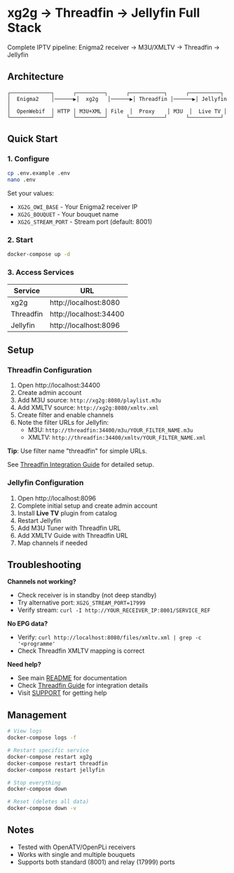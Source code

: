 # xg2g → Threadfin → Jellyfin Full Stack

Complete IPTV pipeline: Enigma2 receiver → M3U/XMLTV → Threadfin → Jellyfin

## Architecture

```
┌─────────────┐      ┌─────────┐      ┌───────────┐      ┌──────────┐
│  Enigma2    │──────▶│  xg2g   │──────▶│ Threadfin │──────▶│ Jellyfin │
│  OpenWebif  │ HTTP │ M3U+XML │ File  │  Proxy    │ M3U  │  Live TV │
└─────────────┘      └─────────┘      └───────────┘      └──────────┘
```

## Quick Start

### 1. Configure

```bash
cp .env.example .env
nano .env
```

Set your values:
- `XG2G_OWI_BASE` - Your Enigma2 receiver IP
- `XG2G_BOUQUET` - Your bouquet name
- `XG2G_STREAM_PORT` - Stream port (default: 8001)

### 2. Start

```bash
docker-compose up -d
```

### 3. Access Services

| Service   | URL                        |
|-----------|----------------------------|
| xg2g      | http://localhost:8080      |
| Threadfin | http://localhost:34400     |
| Jellyfin  | http://localhost:8096      |

## Setup

### Threadfin Configuration

1. Open http://localhost:34400
2. Create admin account
3. Add M3U source: `http://xg2g:8080/playlist.m3u`
4. Add XMLTV source: `http://xg2g:8080/xmltv.xml`
5. Create filter and enable channels
6. Note the filter URLs for Jellyfin:
   - M3U: `http://threadfin:34400/m3u/YOUR_FILTER_NAME.m3u`
   - XMLTV: `http://threadfin:34400/xmltv/YOUR_FILTER_NAME.xml`

**Tip**: Use filter name "threadfin" for simple URLs.

See [Threadfin Integration Guide](../../docs/guides/THREADFIN.md) for detailed setup.

### Jellyfin Configuration

1. Open http://localhost:8096
2. Complete initial setup and create admin account
3. Install **Live TV** plugin from catalog
4. Restart Jellyfin
5. Add M3U Tuner with Threadfin URL
6. Add XMLTV Guide with Threadfin URL
7. Map channels if needed

## Troubleshooting

**Channels not working?**
- Check receiver is in standby (not deep standby)
- Try alternative port: `XG2G_STREAM_PORT=17999`
- Verify stream: `curl -I http://YOUR_RECEIVER_IP:8001/SERVICE_REF`

**No EPG data?**
- Verify: `curl http://localhost:8080/files/xmltv.xml | grep -c '<programme'`
- Check Threadfin XMLTV mapping is correct

**Need help?**
- See main [README](../../README.md) for documentation
- Check [Threadfin Guide](../../docs/guides/THREADFIN.md) for integration details
- Visit [SUPPORT](../../SUPPORT.md) for getting help

## Management

```bash
# View logs
docker-compose logs -f

# Restart specific service
docker-compose restart xg2g
docker-compose restart threadfin
docker-compose restart jellyfin

# Stop everything
docker-compose down

# Reset (deletes all data)
docker-compose down -v
```

## Notes

- Tested with OpenATV/OpenPLi receivers
- Works with single and multiple bouquets
- Supports both standard (8001) and relay (17999) ports
